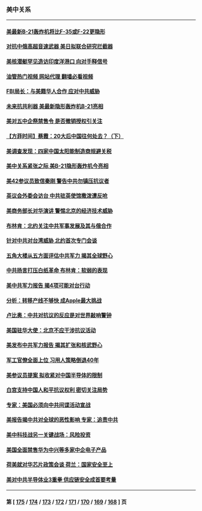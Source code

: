 ### 美中关系
---
#### [美最新B-21轰炸机将比F-35或F-22更隐形](../../pages/nf1412576/n13878027.md?12042045) 
#### [对抗中俄高超音速武器 美日拟联合研究拦截器](../../pages/nf1412576/n13878095.md?12042045) 
#### [美核潜艇罕见造访印度洋港口 向对手释信号](../../pages/nf1412576/n13878029.md?12042045) 
#### [油管热门视频 网站代理 翻墙必看视频](http://138.2.39.72:81/youtube.html?epic-marker?12042045)
#### [FBI局长：与美籍华人合作 应对中共威胁](../../pages/nf1412576/n13877934.md?12042045) 
#### [未来抗共利器 美最新隐形轰炸机B-21亮相](../../pages/nf1412576/n13877758.md?12042045) 
#### [美对五中企祭禁售令 是否撤销授权引关注](../../pages/nf1412576/n13877620.md?12042045) 
#### [【方菲时间】蔡霞：20大后中国往何处去？（下）](../../pages/nf1412576/n13877445.md?12042045) 
#### [美调查发现：四家中国太阳能制造商规避关税](../../pages/nf1412576/n13877642.md?12042045) 
#### [美中关系紧张之际 美B-21隐形轰炸机今亮相](../../pages/nf1412576/n13877576.md?12042045) 
#### [美42参议员致信秦刚 警告中共勿镇压抗议者](../../pages/nf1412576/n13877070.md?12042045) 
#### [英议会外委会访台 中共驻英使馆撒泼遭反呛](../../pages/nf1412576/n13876914.md?12042045) 
#### [美商务部长对华演讲 警惕北京的经济技术威胁](../../pages/nf1412576/n13876310.md?12042045) 
#### [布林肯：北约关注中共军事发展及其与俄合作](../../pages/nf1412576/n13876389.md?12042045) 
#### [针对中共对台湾威胁 北约首次专门会谈](../../pages/nf1412576/n13876423.md?12042045) 
#### [五角大楼从五方面评估中共军力 揭其全球野心](../../pages/nf1412576/n13876394.md?12042045) 
#### [中共扬言打压白纸革命 布林肯：软弱的表现](../../pages/nf1412576/n13876302.md?12042045) 
#### [美中共军力报告 揭4项可能对台行动](../../pages/nf1412576/n13876121.md?12042045) 
#### [分析：转移产线不够快 成Apple最大挑战](../../pages/nf1412576/n13876000.md?12042045) 
#### [卢比奥：中共对抗议的反应是对世界敲响警钟](../../pages/nf1412576/n13875828.md?12042045) 
#### [美国驻华大使：北京不应干涉抗议活动](../../pages/nf1412576/n13875595.md?12042045) 
#### [美发布中共军力报告 揭其扩张和核武野心](../../pages/nf1412576/n13875585.md?12042045) 
#### [军工官僚全面上位 习用人策略倒退40年](../../pages/nf1412576/n13875068.md?12042045) 
#### [美参议员提案 拟收紧对中国半导体的限制](../../pages/nf1412576/n13875246.md?12042045) 
#### [白宫支持中国人和平抗议权利 密切关注局势](../../pages/nf1412576/n13874890.md?12042045) 
#### [专家：美国必须向中共间谍活动宣战](../../pages/nf1412576/n13874542.md?12042045) 
#### [美报告揭中共对全球的恶性影响 专家：追责中共](../../pages/nf1412576/n13873786.md?12042045) 
#### [美中科技战另一关键战场：风险投资](../../pages/nf1412576/n13873321.md?12042045) 
#### [美国全面禁售华为中兴等多家中企电子产品](../../pages/nf1412576/n13873193.md?12042045) 
#### [荷美就对华芯片政策会谈 荷兰：国家安全至上](../../pages/nf1412576/n13873080.md?12042045) 
#### [美对中共半导体业3重拳 供应链安全成首要考量](../../pages/nf1412576/n13873024.md?12042045) 

---
#### 第 [ [175](./175.md?12042045) / [174](./174.md?12042045) / [173](./173.md?12042045) / [172](./172.md?12042045) / [171](./171.md?12042045) / [170](./170.md?12042045) / [169](./169.md?12042045) / [168](./168.md?12042045) ] 页
